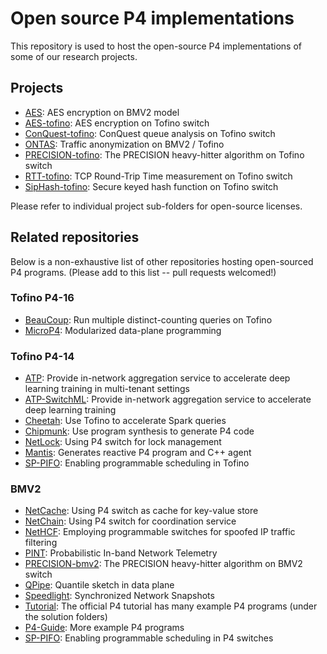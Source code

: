 # Open source P4 implementations

This repository is used to host the open-source P4 implementations of some of our research projects. 

## Projects
- [AES](AES.p4app/): AES encryption on BMV2 model
- [AES-tofino](AES-tofino/): AES encryption on Tofino switch
- [ConQuest-tofino](ConQuest-tofino/): ConQuest queue analysis on Tofino switch
- [ONTAS](ONTAS/): Traffic anonymization on BMV2 / Tofino
- [PRECISION-tofino](PRECISION-tofino/): The PRECISION heavy-hitter algorithm on Tofino switch
- [RTT-tofino](RTT-tofino/): TCP Round-Trip Time measurement on Tofino switch
- [SipHash-tofino](SipHash-tofino/): Secure keyed hash function on Tofino switch

Please refer to individual project sub-folders for open-source licenses.

## Related repositories

Below is a non-exhaustive list of other repositories hosting open-sourced P4 programs. 
(Please add to this list -- pull requests welcomed!)

### Tofino P4-16
- [BeauCoup](https://github.com/Princeton-Cabernet/BeauCoup): Run multiple distinct-counting queries on Tofino
- [MicroP4](https://github.com/cornell-netlab/MicroP4): Modularized data-plane programming

### Tofino P4-14
- [ATP](https://github.com/in-ATP/ATP): Provide in-network aggregation service to accelerate deep learning training in multi-tenant settings
- [ATP-SwitchML](https://github.com/in-ATP/switchML): Provide in-network aggregation service to accelerate deep learning training
- [Cheetah](https://github.com/harvard-cns/cheetah-release): Use Tofino to accelerate Spark queries
- [Chipmunk](https://github.com/chipmunk-project/chipmunk-tofino): Use program synthesis to generate P4 code
- [NetLock](https://github.com/netx-repo/NetLock): Using P4 switch for lock management
- [Mantis](https://github.com/eniac/Mantis): Generates reactive P4 program and C++ agent
- [SP-PIFO](https://github.com/nsg-ethz/SP-PIFO): Enabling programmable scheduling in Tofino

### BMV2
- [NetCache](https://github.com/netx-repo/netcache-p4): Using P4 switch as cache for key-value store
- [NetChain](https://github.com/netx-repo/netchain-p4): Using P4 switch for coordination service
- [NetHCF](https://github.com/NetHCF/NetHCF): Employing programmable switches for spoofed IP traffic filtering
- [PINT](https://github.com/ProbabilisticINT/Mininet-PINT): Probabilistic In-band Network Telemetry
- [PRECISION-bmv2](https://github.com/p4lang/p4-applications/tree/master/research_projects/PRECISION): The PRECISION heavy-hitter algorithm on BMV2 switch
- [QPipe](https://github.com/netx-repo/QPipe/): Quantile sketch in data plane
- [Speedlight](https://github.com/eniac/Speedlight): Synchronized Network Snapshots  
- [Tutorial](https://github.com/p4lang/tutorials):  The official P4 tutorial has many example P4 programs (under the solution folders)
- [P4-Guide](https://github.com/jafingerhut/p4-guide/blob/master/README-demos.md): More example P4 programs
- [SP-PIFO](https://github.com/nsg-ethz/SP-PIFO): Enabling programmable scheduling in P4 switches
